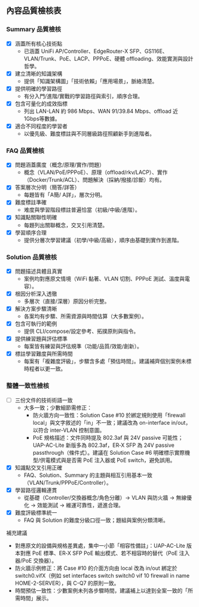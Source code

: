 ## 內容品質檢核表

### Summary 品質檢核
- [x] 涵蓋所有核心技術點
  - 已涵蓋 UniFi AP/Controller、EdgeRouter-X SFP、GS116E、VLAN/Trunk、PoE、LACP、PPPoE、硬體 offloading、效能實測與設計哲學。
- [x] 建立清晰的知識架構
  - 提供「知識架構圖」「技術依賴」「應用場景」，脈絡清楚。
- [x] 提供明確的學習路徑
  - 有分入門/進階/實戰的學習路徑與索引，順序合理。
- [x] 包含可量化的成效指標
  - 列出 LAN-LAN 約 986 Mbps、WAN 91/39.84 Mbps、offload 近 1Gbps等數據。
- [x] 適合不同程度的學習者
  - 以優先級、難度標註與不同層級路徑照顧新手到進階者。

### FAQ 品質檢核
- [x] 問題涵蓋廣度（概念/原理/實作/問題）
  - 概念（VLAN/PoE/PPPoE）、原理（offload/rkv/LACP）、實作（Docker/Trunk/ACL）、問題解決（採納/撥接/診斷）均有。
- [x] 答案層次分明（簡答/詳答）
  - 每題皆有「A簡/ A詳」，層次分明。
- [x] 難度標註準確
  - 难度與學習階段標註普遍恰當（初級/中級/進階）。
- [x] 知識點關聯性明確
  - 每題列出關聯概念，交叉引用清楚。
- [x] 學習順序合理
  - 提供分層次學習建議（初學/中級/高級），順序由基礎到實作到進階。

### Solution 品質檢核
- [x] 問題描述具體且真實
  - 案例均對應原文情境（WiFi 黏著、VLAN 切割、PPPoE 測試、溫度與電容）。
- [x] 根因分析深入透徹
  - 多層次（直接/深層）原因分析完整。
- [x] 解決方案步驟清晰
  - 各案均有步驟、所需資源與時間估算（大多數案例）。
- [x] 包含可執行的範例
  - 提供 CLI/compose/設定參考、拓撲原則與指令。
- [x] 提供練習題與評估標準
  - 每案皆有練習與評估規準（功能/品質/效能/創新）。
- [x] 標註學習難度與所需時間
  - 每案有「複雜度評級」，步驟含多處「預估時間」。建議補齊個別案例未標時程者以更一致。

### 整體一致性檢核
- [ ] 三份文件的技術術語一致
  - 大多一致；少數細節需修正：
    - 防火牆方向一致性：Solution Case #10 於綁定規則使用「firewall local」與文字敘述的「in」不一致；建議改為 on-interface in/out，以符合 inter-VLAN 控制意圖。
    - PoE 規格描述：文件同時提及 802.3af 與 24V passive 可能性；UAP-AC-Lite 新版多為 802.3af，ER‑X SFP 為 24V passive passthrough（條件式）。建議在 Solution Case #6 明確標示實際機型/供電模式與是否需 PoE 注入器或 PoE switch，避免誤用。
- [x] 知識點交叉引用正確
  - FAQ、Solution、Summary 的主題與相互引用基本一致（VLAN/Trunk/PPPoE/Controller）。
- [x] 學習路徑邏輯連貫
  - 從基礎（Controller/交換器概念/角色分離）→ VLAN 與防火牆 → 無線優化 → 效能測試 → 維運可靠性，遞進合理。
- [x] 難度評級標準統一
  - FAQ 與 Solution 的難度分級口徑一致；題組與案例分類清晰。

補充建議
- 對應原文的設備與規格差異處，集中一小節「相容性備註」：UAP-AC-Lite 版本對應 PoE 標準、ER‑X SFP PoE 輸出模式、若不相容時的替代（PoE 注入器/PoE 交換器）。
- 防火牆示例修正：將 Case #10 的介面方向由 local 改為 in/out 綁定於 switch0.vifX（例如 set interfaces switch switch0 vif 10 firewall in name HOME-2-SERVER），與 C-Q7 的原則一致。
- 時間預估一致性：少數案例未列各步驟時間，建議補上以達到全案一致的「所需時間」展示。
